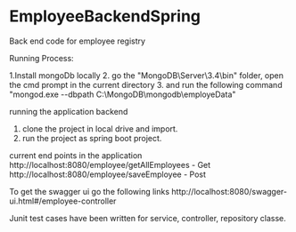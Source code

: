# EmployeeBackendSpring
Back end code for employee registry

Running Process:

1.Install mongoDb locally 
2. go the "MongoDB\Server\3.4\bin" folder, open the cmd prompt in the current directory
3. and run the following command "mongod.exe --dbpath C:\MongoDB\mongodb\employeData"

running the application backend
1. clone the project in local drive and import.
2. run the project as spring boot project.

current end points in the application
http://localhost:8080/employee/getAllEmployees - Get
http://localhost:8080/employee/saveEmployee - Post

To get the swagger ui go the following links
http://localhost:8080/swagger-ui.html#/employee-controller

Junit test cases have been written for service, controller, repository classe.


